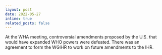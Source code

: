 ```yaml
---
layout: post
date: 2022-05-27
inline: true
related_posts: false
---
```


At the WHA meeting, controversial amendments proposed by the U.S. that would have expanded WHO powers were defeated. There was an agreement to form the WGIHR to work on future amendments to the IHR.
